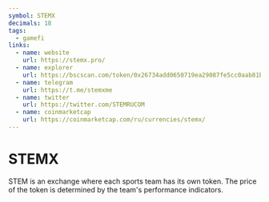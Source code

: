 ```yaml
---
symbol: STEMX
decimals: 18
tags:
  - gamefi
links:
  - name: website
    url: https://stemx.pro/
  - name: explorer
    url: https://bscscan.com/token/0x26734add0650719ea29087fe5cc0aab81b4f237d
  - name: telegram
    url: https://t.me/stemxme
  - name: twitter
    url: https://twitter.com/STEMRUCOM
  - name: coinmarketcap
    url: https://coinmarketcap.com/ru/currencies/stemx/
---
```


# STEMX

STEM is an exchange where each sports team has its own token. The price of the token is determined by the team's performance indicators.
